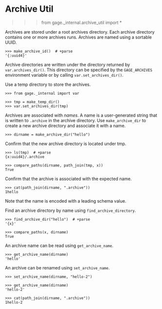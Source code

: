 # Archive Util

   >>> from gage._internal.archive_util import *

Archives are stored under a root archives directory. Each archive
directory contains one or more archives runs. Archives are named using a
sortable UUID.

    >>> make_archive_id()  # +parse
    '{:uuid4}'

Archive directories are written under the directory returned by
`var.archives_dir()`. This directory can be specified by the
`GAGE_ARCHIVES` environment variable or by calling
`var.set_archives_dir()`.

Use a temp directory to store the archives.

    >>> from gage._internal import var

    >>> tmp = make_temp_dir()
    >>> var.set_archives_dir(tmp)

Archives are associated with *names*. A name is a user-generated string
that is written to `.archive` in the archive directory. Use
`make_archive_dir` to create a new archive directory and associate it
with a name.

    >>> dirname = make_archive_dir("hello")

Confirm that the new archive directory is located under tmp.

    >>> ls(tmp)  # +parse
    {x:uuid4}/.archive

    >>> compare_paths(dirname, path_join(tmp, x))
    True

Confirm that the archive is associated with the expected name.

    >>> cat(path_join(dirname, ".archive"))
    1hello

Note that the name is encoded with a leading schema value.

Find an archive directory by name using `find_archive_directory`.

    >>> find_archive_dir("hello")  # +parse
    '{x}'

    >>> compare_paths(x, dirname)
    True

An archive name can be read using `get_archive_name`.

    >>> get_archive_name(dirname)
    'hello'

An archive can be renamed using `set_archive_name`.

    >>> set_archive_name(dirname, "hello-2")

    >>> get_archive_name(dirname)
    'hello-2'

    >>> cat(path_join(dirname, ".archive"))
    1hello-2
